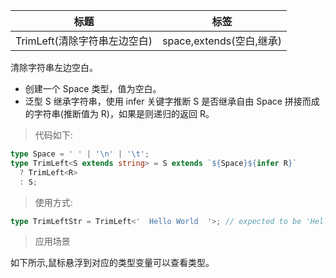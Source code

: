 | 标题                         | 标签                     |
| ---------------------------- | ------------------------ |
| TrimLeft(清除字符串左边空白) | space,extends(空白,继承) |

清除字符串左边空白。

- 创建一个 Space 类型，值为空白。
- 泛型 S 继承字符串，使用 infer 关键字推断 S 是否继承自由 Space 拼接而成的字符串(推断值为 R)，如果是则递归的返回 R。

> 代码如下:

```ts
type Space = ' ' | '\n' | '\t';
type TrimLeft<S extends string> = S extends `${Space}${infer R}`
  ? TrimLeft<R>
  : S;
```

> 使用方式:

```ts
type TrimLeftStr = TrimLeft<'  Hello World  '>; // expected to be 'Hello World  '
```

> 应用场景

如下所示,鼠标悬浮到对应的类型变量可以查看类型。

<div class="code-editor" data-url="codes/typescript/demo/TrimLeft.ts" data-language="typescript"></div>
